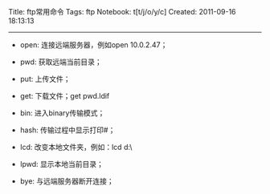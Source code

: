 Title: ftp常用命令
Tags: ftp
Notebook: t[t/j/o/y/c]
Created: 2011-09-16 18:13:13

------

* open: 连接远端服务器，例如open 10.0.2.47；

 

* pwd: 获取远端当前目录；

 

* put: 上传文件；

 
* get: 下载文件；get pwd.ldif 
* bin: 进入binary传输模式；

 
* hash: 传输过程中显示打印#； 
* lcd: 改变本地文件夹，例如：lcd d:\


 

* lpwd: 显示本地当前目录；

 

* bye: 与远端服务器断开连接；